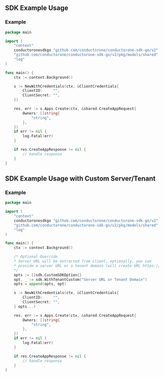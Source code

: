 <!-- Start SDK Example Usage [usage] -->
## SDK Example Usage

### Example

```go
package main

import (
	"context"
	conductoronesdkgo "github.com/conductorone/conductorone-sdk-go/v2"
	"github.com/conductorone/conductorone-sdk-go/v2/pkg/models/shared"
	"log"
)

func main() {
	ctx := context.Background()

	s := NewWithCredentials(ctx, &ClientCredentials{
		ClientID:     "",
		ClientSecret: "",
	})

	res, err := s.Apps.Create(ctx, &shared.CreateAppRequest{
		Owners: []string{
			"string",
		},
	})
	if err != nil {
		log.Fatal(err)
	}

	if res.CreateAppResponse != nil {
		// handle response
	}
}

```
<!-- End SDK Example Usage [usage] -->


<!-- Start SDK Example Usage With Custom Server/Tenant [usage] -->
## SDK Example Usage with Custom Server/Tenant

### Example

```go
package main

import (
	"context"
	conductoronesdkgo "github.com/conductorone/conductorone-sdk-go/v2"
	"github.com/conductorone/conductorone-sdk-go/v2/pkg/models/shared"
	"log"
)

func main() {
	ctx := context.Background()

	/* Optional Override 
	* Server URL will be extracted from client, optionally, you can
	* provide a server URL or a tenant domain (will create URL https://{tenant_domain}.conductor.one) 
	*/
	opts := []sdk.CustomSDKOption{}
	opt, _ := sdk.WithTenantCustom("Server URL or Tenant Domain")
	opts = append(opts, opt)

	s := NewWithCredentials(ctx, &ClientCredentials{
		ClientID:     "",
		ClientSecret: "",
	} opts...)

	res, err := s.Apps.Create(ctx, &shared.CreateAppRequest{
		Owners: []string{
			"string",
		},
	})
	if err != nil {
		log.Fatal(err)
	}

	if res.CreateAppResponse != nil {
		// handle response
	}
}

```
<!-- End SDK Example Usage With Custom Server/Tenant [usage] -->